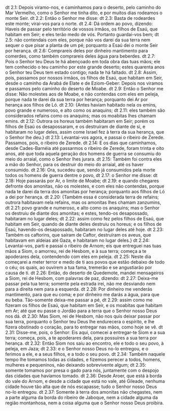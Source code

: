 dt 2.1: Depois viramo-nos, e caminhamos para o deserto, pelo caminho do Mar Vermelho, como o Senhor me tinha dito, e por muitos dias rodeamos o monte Seir.
dt 2.2: Então o Senhor me disse:
dt 2.3: Basta de rodeardes este monte; virai-vos para o norte.
dt 2.4: Dá ordem ao povo, dizendo: Haveis de passar pelo território de vossos irmãos, os filhos de Esaú, que habitam em Seir; e eles terão medo de vós. Portanto guardai-vos bem;
dt 2.5: não contendais com eles, porque não vos darei da sua terra nem sequer o que pisar a planta de um pé; porquanto a Esaú dei o monte Seir por herança.
dt 2.6: Comprareis deles por dinheiro mantimento para comerdes, como também comprareis deles água para beberdes.
dt 2.7: Pois o Senhor teu Deus te há abençoado em toda obra das tuas mãos; ele tem conhecido o teu caminho por este grande deserto; estes quarenta anos o Senhor teu Deus tem estado contigo; nada te há faltado.
dt 2.8: Assim, pois, passamos por nossos irmãos, os filhos de Esaú, que habitam em Seir, desde o caminho da Arabá de Elate e de Eziom-Geber: Depois nos viramos e passamos pelo caminho do deserto de Moabe.
dt 2.9: Então o Senhor me disse: Não molestes aos de Moabe, e não contendas com eles em peleja, porque nada te darei da sua terra por herança; porquanto dei Ar por herança aos filhos de Ló.
dt 2.10: {Antes haviam habitado nela os emins, povo grande e numeroso, e alto como os anaquins;
dt 2.11: eles também são considerados refains como os anaquins; mas os moabitas lhes chamam emins.
dt 2.12: Outrora os horeus também habitaram em Seir; porém os filhos de Esaú os desapossaram, e os destruíram de diante de si, e habitaram no lugar deles, assim come Israel fez à terra da sua herança, que o Senhor lhe deu.}
dt 2.13: Levantai-vos agora, e passai o ribeiro de Zerede. Passamos, pois, o ribeiro de Zerede.
dt 2.14: E os dias que caminhamos, desde Cades-Barnéia até passarmos o ribeiro de Zerede, foram trinta e oito anos, até que toda aquela geração dos homens de guerra se consumiu do meio do arraial, como o Senhor lhes jurara.
dt 2.15: Também foi contra eles a mão do Senhor, para os destruir do meio do arraial, até os haver consumido.
dt 2.16: Ora, sucedeu que, sendo já consumidos pela morte todos os homens de guerra dentre o povo,
dt 2.17: o Senhor me disse:
dt 2.18: Hoje passarás por Ar, o limite de Moabe;
dt 2.19: e quando chegares defronte dos amonitas, não os molestes, e com eles não contendas, porque nada te darei da terra dos amonitas por herança; porquanto aos filhos de Ló a dei por herança.
dt 2.20: {Também essa é considerada terra de refains; outrora habitavam nela refains, mas os amonitas lhes chamam zanzumins,
dt 2.21: povo grande e numeroso, e alto como os anaquins; mas o Senhor os destruiu de diante dos amonitas; e estes, tendo-os desapossado, habitaram no lugar deles;
dt 2.22: assim como fez pelos filhos de Esaú, que habitam em Seir, quando de diante deles destruiu os horeus; e os filhos de Esaú, havendo-os desapossado, habitaram no lugar deles até hoje.
dt 2.23: Também os caftorins, que saíram de Caftor, destruíram os aveus, que habitavam em aldeias até Gaza, e habitaram no lugar deles.}
dt 2.24: Levantai-vos, parti e passai o ribeiro de Arnom; eis que entreguei nas tuas mãos a Siom, o amorreu, rei de Hesbom, e à sua terra; começa a te apoderares dela, contendendo com eles em peleja.
dt 2.25: Neste dia começarei a meter terror e medo de ti aos povos que estão debaixo de todo o céu; os quais, ao ouvirem a tua fama, tremerão e se angustiarão por causa de ti.
dt 2.26: Então, do deserto de Quedemote, mandei mensageiros a Siom, rei de Hesbom, com palavras de paz, dizendo:
dt 2.27: Deixa-me passar pela tua terra; somente pela estrada irei, não me desviando nem para a direita nem para a esquerda.
dt 2.28: Por dinheiro me venderás mantimento, para que eu coma; e por dinheiro me darás a água, para que eu beba. Tão-somente deixa-me passar a pé,
dt 2.29: assim como me fizeram os filhos de Esaú, que habitam em Seir, e os moabitas que habitam em Ar; até que eu passe o Jordão para a terra que o Senhor nosso Deus nos dá.
dt 2.30: Mas Siom, rei de Hesbom, não nos quis deixar passar por sua terra, porquanto o Senhor teu Deus lhe endurecera o espírito, e lhe fizera obstinado o coração, para to entregar nas mãos, como hoje se vê.
dt 2.31: Disse-me, pois, o Senhor: Eis aqui, comecei a entregar-te Siom e a sua terra; começa, pois, a te apoderares dela, para possuíres a sua terra por herança.
dt 2.32: Então Siom nos saiu ao encontro, ele e todo o seu povo, à peleja, em Jaza;
dt 2.33: e o Senhor nosso Deus no-lo entregou, e o ferimos a ele, e a seus filhos, e a todo o seu povo.
dt 2.34: Também naquele tempo lhe tomamos todas as cidades, e fizemos perecer a todos, homens, mulheres e pequeninos, não deixando sobrevivente algum;
dt 2.35: somente tomamos por presa o gado para nós, juntamente com o despojo das cidades que havíamos tomado.
dt 2.36: Desde Aroer, que está à borda do vale do Arnom, e desde a cidade que está no vale, até Gileade, nenhuma cidade houve tão alta que de nós escapasse; tudo o Senhor nosso Deus no-lo entregou.
dt 2.37: Somente à terra dos amonitas não chegastes, nem a parte alguma da borda do ribeiro de Jaboque, nem a cidade alguma da região montanhosa, nem a coisa alguma que o Senhor nosso Deus proibira.
